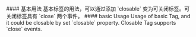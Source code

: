 <cn>
#### 基本用法
基本标签的用法，可以通过添加 `closable` 变为可关闭标签。可关闭标签具有 `close` 两个事件。
</cn>

<us>
#### basic Usage
Usage of basic Tag, and it could be closable by set `closable` property. Closable Tag supports `close` events.
</us>
